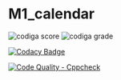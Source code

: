 # M1_calendar




![codiga score](https://api.codiga.io/project/32313/score/svg)
![codiga grade](https://api.codiga.io/project/32313/status/svg)

[![Codacy Badge](https://app.codacy.com/project/badge/Grade/ed7a458df3044c55a3ca36f2342b6e41)](https://www.codacy.com/gh/alekyaleela/M1_calendar/dashboard?utm_source=github.com&amp;utm_medium=referral&amp;utm_content=alekyaleela/M1_calendar&amp;utm_campaign=Badge_Grade)


[![Code Quality - Cppcheck](https://github.com/alekyaleela/M1_calendar/actions/workflows/c-cpp.yml/badge.svg)](https://github.com/alekyaleela/M1_calendar/actions/workflows/c-cpp.yml)
